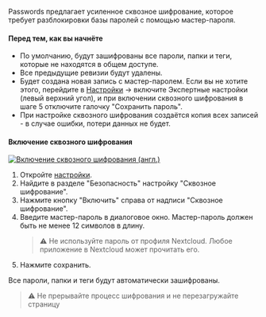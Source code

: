 Passwords предлагает усиленное сквозное шифрование, которое требует разблокировки базы паролей с помощью мастер-пароля.

#### Перед тем, как вы начнёте
- По умолчанию, будут зашифрованы все пароли, папки и теги, которые не находятся в общем доступе.
- Все предыдущие ревизии будут удалены.
- Будет создана новая запись с мастер-паролем. Если вы не хотите этого, перейдите в [Настройки](web+passlink://goto/settings) -> включите Экспертные настройки (левый верхний угол), и при включении сквозного шифрования в шаге 5 отключите галочку "Сохранить пароль".
- При настройке сквозного шифрования создаётся копия всех записей - в случае ошибки, потери данных не будет.

#### Включение сквозного шифрования
[![Включение сквозного шифрования (англ.)](../_files/_previews/encryption-setup.jpg)](../_files/videos/encryption-setup.mp4)

1. Откройте [настройки](web+passlink://goto/settings).
2. Найдите в разделе "Безопасность" настройку "Сквозное шифрование".
3. Нажмите кнопку "Включить" справа от надписи "Сквозное шифрование".
4. Введите мастер-пароль в диалоговое окно. Мастер-пароль должен быть не менее 12 символов в длину.
   > :warning: Не используйте пароль от профиля Nextcloud.
   > Любое приложение в Nextcloud может прочитать его.
7. Нажмите сохранить.

Все пароли, папки и теги будут автоматически зашифрованы.

> :warning: Не прерывайте процесс шифрования и не перезагружайте страницу
